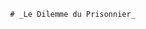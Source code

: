                                          # _Le Dilemme du Prisonnier_                          
                                   
       
                                 
                                  
                                 

